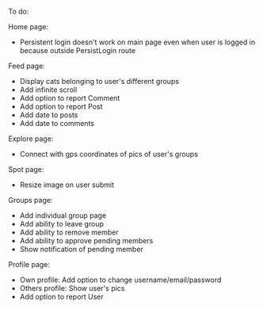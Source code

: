 To do:

Home page:

- Persistent login doesn't work on main page even when user is logged in because outside PersistLogin route

Feed page:

- Display cats belonging to user's different groups
- Add infinite scroll
- Add option to report Comment
- Add option to report Post
- Add date to posts
- Add date to comments

Explore page:

- Connect with gps coordinates of pics of user's groups

Spot page:

- Resize image on user submit

Groups page:

- Add individual group page
- Add ability to leave group
- Add ability to remove member
- Add ability to approve pending members
- Show notification of pending member

Profile page:

- Own profile: Add option to change username/email/password
- Others profile: Show user's pics
- Add option to report User

